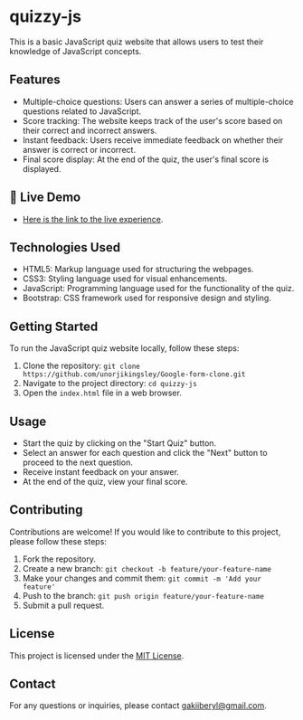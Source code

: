 # quizzy-js


This is a basic JavaScript quiz website that allows users to test their knowledge of JavaScript concepts.

## Features

- Multiple-choice questions: Users can answer a series of multiple-choice questions related to JavaScript.
- Score tracking: The website keeps track of the user's score based on their correct and incorrect answers.
- Instant feedback: Users receive immediate feedback on whether their answer is correct or incorrect.
- Final score display: At the end of the quiz, the user's final score is displayed.

## 🚀 Live Demo <a name="live-demo"></a>

- [Here is the link to the live experience](upcoming).
## Technologies Used

- HTML5: Markup language used for structuring the webpages.
- CSS3: Styling language used for visual enhancements.
- JavaScript: Programming language used for the functionality of the quiz.
- Bootstrap: CSS framework used for responsive design and styling.

## Getting Started

To run the JavaScript quiz website locally, follow these steps:

1. Clone the repository: `git clone https://github.com/unorjikingsley/Google-form-clone.git`
2. Navigate to the project directory: `cd quizzy-js`
3. Open the `index.html` file in a web browser.

## Usage

- Start the quiz by clicking on the "Start Quiz" button.
- Select an answer for each question and click the "Next" button to proceed to the next question.
- Receive instant feedback on your answer.
- At the end of the quiz, view your final score.

## Contributing

Contributions are welcome! If you would like to contribute to this project, please follow these steps:

1. Fork the repository.
2. Create a new branch: `git checkout -b feature/your-feature-name`
3. Make your changes and commit them: `git commit -m 'Add your feature'`
4. Push to the branch: `git push origin feature/your-feature-name`
5. Submit a pull request.

## License

This project is licensed under the [MIT License](LICENSE).
## Contact

For any questions or inquiries, please contact [gakiiberyl@gmail.com](mailto:unorjikingsley@gmail.com).
